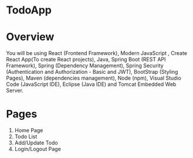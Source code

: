 # TodoApp

# Overview

You will be using React (Frontend Framework), Modern JavaScript , Create React App(To create React projects), Java, Spring Boot (REST API Framework), Spring (Dependency Management), Spring Security (Authentication and Authorization - Basic and JWT), BootStrap (Styling Pages), Maven (dependencies management), Node (npm), Visual Studio Code (JavaScript IDE), Eclipse (Java IDE) and Tomcat Embedded Web Server.

# Pages

1. Home Page
2. Todo List
3. Add/Update Todo
4. Login/Logout Page

